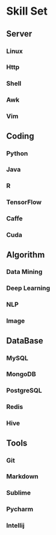 # Skill Set

## Server
### Linux
### Http
### Shell
### Awk
### Vim

## Coding
### Python
### Java
### R
### TensorFlow
### Caffe
### Cuda

## Algorithm
### Data Mining
### Deep Learning
### NLP
### Image

## DataBase
### MySQL
### MongoDB
### PostgreSQL
### Redis
### Hive

## Tools
### Git
### Markdown
### Sublime
### Pycharm
### Intellij
